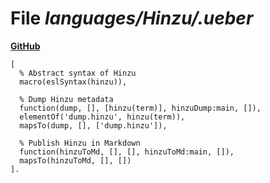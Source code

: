 # File _languages/Hinzu/.ueber_
**[GitHub](https://github.com/softlang/yas/blob/master/languages/Hinzu/.ueber)**
```
[
  % Abstract syntax of Hinzu
  macro(eslSyntax(hinzu)),

  % Dump Hinzu metadata
  function(dump, [], [hinzu(term)], hinzuDump:main, []),
  elementOf('dump.hinzu', hinzu(term)),
  mapsTo(dump, [], ['dump.hinzu']),

  % Publish Hinzu in Markdown
  function(hinzuToMd, [], [], hinzuToMd:main, []),
  mapsTo(hinzuToMd, [], [])
].
```
